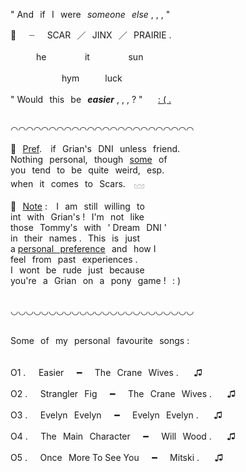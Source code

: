 "  And⠀if⠀I⠀were⠀*someone⠀else* , , ,  "

👒⠀⠀┈⠀⠀SCAR⠀／⠀JINX⠀／⠀PRAIRIE .
<br>
<br>⠀⠀⠀⠀he⠀⠀⠀⠀⠀⠀it⠀⠀⠀⠀⠀⠀sun
<br>
<br>⠀⠀⠀⠀⠀⠀⠀⠀hym⠀⠀⠀⠀luck
<br>
<br>
"  Would⠀this⠀be⠀***easier*** , , , ?  "⠀ ⠀[: ( .](https://open.spotify.com/track/5YkZPYInGxp1kK6gbH85NK?si=a28a0486b2b74d77)

<br>◠◠◠◠◠◠◠◠◠◠◠◠◠◠◠◠◠◠◠◠◠◠◠◠

🎀⠀<ins>Pref</ins>.⠀ if⠀Grian's⠀DNI⠀unless⠀friend.
<br /> Nothing⠀personal,⠀though⠀<ins>some</ins>⠀of
<br /> you⠀tend⠀to⠀be⠀quite⠀weird,⠀esp.
<br /> when⠀it⠀comes⠀to⠀Scars.⠀ 𓈊
<br />
<br /> 🔮⠀<ins>Note</ins> : ⠀I⠀am⠀still⠀willing⠀to
<br /> int⠀with⠀Grian's !⠀I'm⠀not⠀like
<br /> those⠀Tommy's⠀with⠀' Dream⠀DNI '
<br /> in⠀their⠀names .⠀This⠀is⠀just
<br /> a <ins>personal⠀preference</ins>⠀and⠀how I
<br /> feel⠀from⠀past⠀experiences .
<br /> I⠀wont⠀be⠀rude⠀just⠀because
<br /> you're⠀a⠀Grian⠀on⠀a⠀pony⠀game !⠀: )

<br>◡◡◡◡◡◡◡◡◡◡◡◡◡◡◡◡◡◡◡◡◡◡◡◡

<br> 
Some⠀of⠀my⠀personal⠀favourite⠀songs :
<br> 
<br> 
<br/> O1 .⠀⠀Easier⠀⠀━⠀⠀The⠀Crane⠀Wives .⠀ ⠀♫
<br/> 
<br/> O2 .⠀⠀Strangler⠀Fig⠀⠀━⠀⠀The⠀Crane⠀Wives .⠀ ⠀♫
<br/> 
<br/> O3 .⠀⠀Evelyn⠀Evelyn⠀⠀━⠀⠀Evelyn⠀Evelyn .⠀ ⠀♫
<br/> 
<br/> O4 .⠀⠀The⠀Main⠀Character⠀⠀━⠀⠀Will⠀Wood .⠀ ⠀♫
<br/> 
<br/> O5 .⠀⠀Once⠀More To See You⠀⠀━⠀⠀Mitski .⠀ ⠀♫
